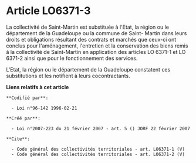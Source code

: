 # Article LO6371-3

La collectivité de Saint-Martin est substituée à l'Etat, la région ou le département de la Guadeloupe ou la commune de Saint-
Martin dans leurs droits et obligations résultant des contrats et marchés que ceux-ci ont conclus pour l'aménagement,
l'entretien et la conservation des biens remis à la collectivité de Saint-Martin en application des articles LO 6371-1 et LO
6371-2 ainsi que pour le fonctionnement des services. 

L'Etat, la région ou le département de la Guadeloupe constatent ces substitutions et les notifient à leurs cocontractants.

**Liens relatifs à cet article**

	**Codifié par**:

	  - Loi n°96-142 1996-02-21

	**Créé par**:

	  - Loi n°2007-223 du 21 février 2007 - art. 5 () JORF 22 février 2007

	**Cite**:

	  - Code général des collectivités territoriales - art. LO6371-1 (V)
	  - Code général des collectivités territoriales - art. LO6371-2 (V)
